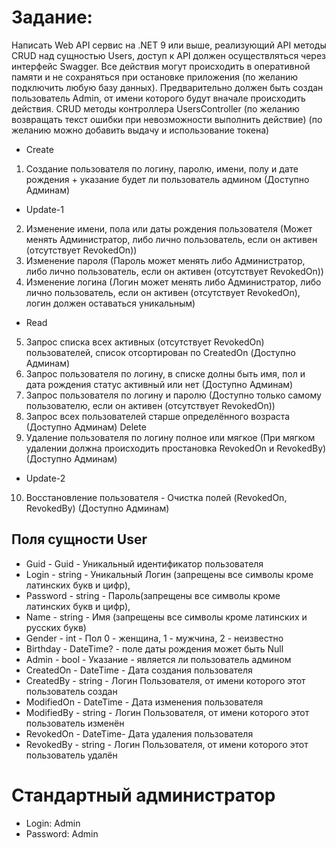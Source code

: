 # Задание: 
Написать Web API сервис на .NET 9 или выше, реализующий API методы CRUD над 
сущностью Users, доступ к API должен осуществляться через интерфейс Swagger. 
Все действия могут происходить в оперативной памяти и не сохраняться при остановке 
приложения (по желанию подключить любую базу данных). 
Предварительно должен быть создан пользователь Admin, от имени которого будут вначале 
происходить действия. 
CRUD методы контроллера UsersController 
(по желанию возвращать текст ошибки при невозможности выполнить действие) 
(по желанию можно добавить выдачу и использование токена) 
- Create 
1) Создание пользователя по логину, паролю, имени, полу и дате рождения + указание будет ли 
пользователь админом (Доступно Админам) 
- Update-1 
2) Изменение имени, пола или даты рождения пользователя (Может менять Администратор, либо 
лично пользователь, если он активен (отсутствует RevokedOn)) 
3) Изменение пароля (Пароль может менять либо Администратор, либо лично пользователь, если 
он активен (отсутствует RevokedOn)) 
4) Изменение логина (Логин может менять либо Администратор, либо лично пользователь, если 
он активен (отсутствует RevokedOn), логин должен оставаться уникальным) 
- Read     
5) Запрос списка всех активных (отсутствует RevokedOn) пользователей, список отсортирован по 
CreatedOn (Доступно Админам) 
6) Запрос пользователя по логину, в списке долны быть имя, пол и дата рождения статус активный 
или нет (Доступно Админам) 
7) Запрос пользователя по логину и паролю (Доступно только самому пользователю, если он 
активен (отсутствует RevokedOn)) 
8) Запрос всех пользователей старше определённого возраста (Доступно Админам) 
Delete 
9) Удаление пользователя по логину полное или мягкое (При мягком удалении должна 
происходить простановка RevokedOn и RevokedBy) (Доступно Админам) 
- Update-2 
10) Восстановление пользователя - Очистка полей (RevokedOn, RevokedBy) (Доступно Админам)

## Поля сущности User 
- Guid - Guid - Уникальный идентификатор пользователя 
- Login - string - Уникальный Логин (запрещены все символы кроме латинских букв и цифр), 
- Password - string - Пароль(запрещены все символы кроме латинских букв и цифр), 
- Name - string - Имя (запрещены все символы кроме латинских и русских букв) 
- Gender - int - Пол 0 - женщина, 1 - мужчина, 2 - неизвестно 
- Birthday - DateTime? - поле даты рождения может быть Null 
- Admin - bool - Указание - является ли пользователь админом 
- CreatedOn - DateTime - Дата создания пользователя 
- CreatedBy - string - Логин Пользователя, от имени которого этот пользователь создан 
- ModifiedOn - DateTime - Дата изменения пользователя 
- ModifiedBy - string - Логин Пользователя, от имени которого этот пользователь изменён 
- RevokedOn - DateTime- Дата удаления пользователя 
- RevokedBy - string - Логин Пользователя, от имени которого этот пользователь удалён

# Стандартный администратор
- Login: Admin
- Password: Admin
